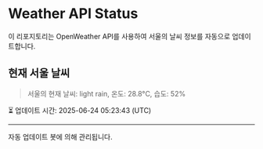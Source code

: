 
# Weather API Status

이 리포지토리는 OpenWeather API를 사용하여 서울의 날씨 정보를 자동으로 업데이트합니다.

## 현재 서울 날씨
> 서울의 현재 날씨: light rain, 온도: 28.8°C, 습도: 52%

⏳ 업데이트 시간: 2025-06-24 05:23:43 (UTC)

---
자동 업데이트 봇에 의해 관리됩니다.
